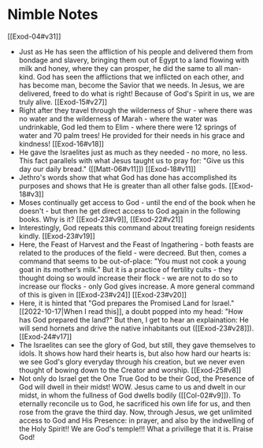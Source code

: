 # Nimble Notes
[[Exod-04#v31]]
- Just as He has seen the affliction of his people and delivered them from bondage and slavery, bringing them out of Egypt to a land flowing with milk and honey, where they can prosper, he did the same to all man-kind. God has seen the afflictions that we inflicted on each other, and has become man, become the Savior that we needs. In Jesus, we are delivered, freed to do what is right! Because of God's Spirit in us, we are truly alive. 
[[Exod-15#v27]]
- Right after they travel through the wilderness of Shur - where there was no water and the wilderness of Marah - where the water was undrinkable, God led them to Elim - where there were 12 springs of water and 70 palm trees! He provided for their needs in his grace and kindness! 
[[Exod-16#v18]]
- He gave the Israelites just as much as they needed - no more, no less. This fact parallels with what Jesus taught us to pray for: "Give us this day our daily bread." ([[Matt-06#v11]])
[[Exod-18#v11]]
- Jethro's words show that what God has done has accomplished its purposes and shows that He is greater than all other false gods.
[[Exod-18#v3]]
- Moses continually get access to God - until the end of the book when he doesn't - but then he get direct access to God again in the following books. Why is it?
[[Exod-23#v9]], [[Exod-22#v21]]
- Interestingly, God repeats this command about treating foreign residents kindly.
[[Exod-23#v19]]
- Here, the Feast of Harvest and the Feast of Ingathering - both feasts are related to the produces of the field - were decreed. But then, comes a command that seems to be out-of-place: "You must not cook a young goat in its mother’s milk." But it is a practice of fertility cults - they thought doing so would increase their flock - we are not to do so to increase our flocks - only God gives increase. A more general command of this is given in [[Exod-23#v24]]
[[Exod-23#v20]]
- Here, it is hinted that "God prepares the Promised Land for Israel." [[2022-10-17|When I read this]], a doubt popped into my head: "How has God prepared the land?" But then, I get to hear an explaination: He will send hornets and drive the native inhabitants out ([[Exod-23#v28]]).
[[Exod-24#v17]]
- The Israelites can see the glory of God, but still, they gave themselves to idols. It shows how hard their hearts is, but also how hard our hearts is: we see God's glory everyday through his creation, but we never even thought of bowing down to the Creator and worship.
[[Exod-25#v8]]
- Not only do Israel get the One True God to be their God, the Presence of God will dwell in their midst! WOW. Jesus came to us and dwelt in our midst, in whom the fullness of God dwells bodily ([[Col-02#v9]]). To eternally reconcile us to God, he sacrificed his own life for us, and then rose from the grave the third day. Now, through Jesus, we get unlimited access to God and His Presence: in prayer, and also by the indwelling of the Holy Spirit!! We are God's temple!!! What a privillege that it is. Praise God!